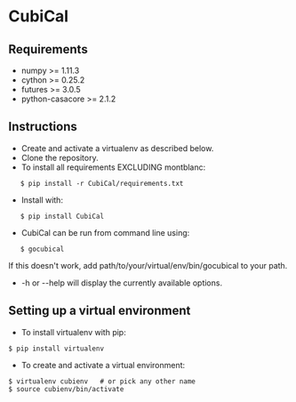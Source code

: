 # CubiCal

## Requirements

* numpy >= 1.11.3
* cython >= 0.25.2
* futures >= 3.0.5
* python-casacore >= 2.1.2

## Instructions

* Create and activate a virtualenv as described below.
* Clone the repository.
* To install all requirements EXCLUDING montblanc:

```
   $ pip install -r CubiCal/requirements.txt
```

* Install with:

```
   $ pip install CubiCal
```

* CubiCal can be run from command line using:

```
   $ gocubical
```	 

If this doesn't work, add path/to/your/virtual/env/bin/gocubical to your path.

* -h or --help will display the currently available options.

## Setting up a virtual environment

* To install virtualenv with pip:

```
$ pip install virtualenv
```

* To create and activate a virtual environment:

```
$ virtualenv cubienv   # or pick any other name
$ source cubienv/bin/activate
```




